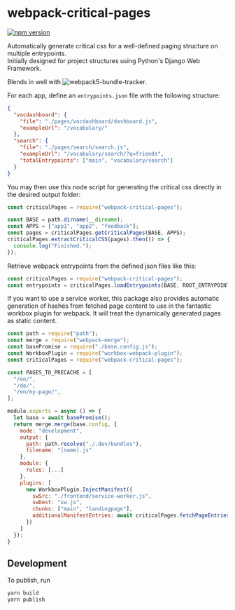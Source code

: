 # webpack-critical-pages

[![npm version](https://badge.fury.io/js/webpack-critical-pages.svg)](https://badge.fury.io/js/webpack-critical-pages)

Automatically generate critical css for a well-defined paging structure on multiple entrypoints.  
Initially designed for project structures using Python's Django Web Framework.

Blends in well with ![webpack5-bundle-tracker](https://pypi.org/project/django-webpack5-loader/).

For each app, define an `entrypoints.json` file with the following structure:

```json
{
  "vocdashboard": {
    "file": "./pages/vocdashboard/dashboard.js",
    "exampleUrl": "/vocabulary/"
  },
  "search": {
    "file": "./pages/search/search.js",
    "exampleUrl": "/vocabulary/search/?q=friends",
    "totalEntrypoints": ["main", "vocabulary/search"]
  }
}
```

You may then use this node script for generating the critical css directly in the desired output folder:

```js
const criticalPages = require("webpack-critical-pages");

const BASE = path.dirname(__dirname);
const APPS = ["app1", "app2", "feedback"];
const pages = criticalPages.getCriticalPages(BASE, APPS);
criticalPages.extractCriticalCSS(pages).then(() => {
  console.log("Finished.");
});
```

Retrieve webpack entrypoints from the defined json files like this:

```js
const criticalPages = require("webpack-critical-pages");
const entrypoints = criticalPages.loadEntrypoints(BASE, ROOT_ENTRYPOINTS, APPS);
```

If you want to use a service worker, this package also provides automatic generation of hashes from fetched page content
to use in the fantastic workbox plugin for webpack. It will treat the dynamically generated pages as static content.

```js
const path = require("path");
const merge = require("webpack-merge");
const basePromise = require("./base.config.js");
const WorkboxPlugin = require("workbox-webpack-plugin");
const criticalPages = require("webpack-critical-pages");

const PAGES_TO_PRECACHE = [
  "/en/",
  "/de/",
  "/en/my-page/",
];

module.exports = async () => {
  let base = await basePromise();
  return merge.merge(base.config, {
    mode: "development",
    output: {
      path: path.resolve("./.dev/bundles"),
      filename: "[name].js"
    },
    module: {
      rules: [...]
    },
    plugins: [
      new WorkboxPlugin.InjectManifest({
        swSrc: "./frontend/service-worker.js",
        swDest: "sw.js",
        chunks: ["main", "landingpage"],
        additionalManifestEntries: await criticalPages.fetchPageEntries(PAGES_TO_PRECACHE)
      })
    ]
  });
}
```

## Development

To publish, run

```bash
yarn build
yarn publish
```
